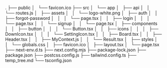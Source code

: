 .
├── public
│   └── favicon.ico
├── src
│   └── app
│       ├── api
│       │   └── routes.js
│       ├── assets
│       │   └── logo-white.png
│       ├── auth
│       │   ├── forgot-password
│       │   │   └── page.tsx
│       │   ├── login
│       │   │   └── page.tsx
│       │   └── signup
│       │       └── page.tsx
│       ├── components
│       │   ├── button
│       │   │   └── Button.tsx
│       │   ├── icons
│       │   │   ├── DownIcon.tsx
│       │   │   └── SettingIcon.tsx
│       │   ├── Board.tsx
│       │   ├── Header.tsx
│       │   ├── MyContext.js
│       │   └── Result.tsx
│       ├── styles
│       │   └── globals.css
│       ├── favicon.ico
│       ├── layout.tsx
│       └── page.tsx
├── next-env.d.ts
├── next.config.mjs
├── package-lock.json
├── package.json
├── postcss.config.js
├── tailwind.config.ts
├── temp_tree.md
└── tsconfig.json
